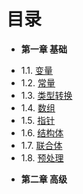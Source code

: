 目录
===
* **第一章 基础**
 - 1.1. [变量](Chapter01/1.1-variable.md)
 - 1.2. [常量](Chapter01/1.2-const.md)
 - 1.3. [类型转换](Chapter01/1.3-convert.md)
 - 1.4. [数组](Chapter01/1.4-array.md)
 - 1.5. [指针](Chapter01/1.5-pointer.md)
 - 1.6. [结构体](Chapter01/1.6-struct.md)
 - 1.7. [联合体](Chapter01/1.7-union.md)
 - 1.8. [预处理](Chapter01/1.8-define.md)
 
* **第二章 高级**
